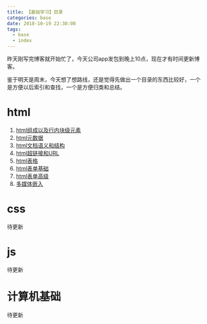 ```yaml
---
title: 【基础学习】目录
categories: base
date: 2018-10-19 22:30:00
tags:
  - base
  - index
---
```


昨天刚写完博客就开始忙了，今天公司app发包到晚上10点，现在才有时间更新博客。

鉴于明天是周末，今天想了想路线，还是觉得先做出一个目录的东西比较好，一个是方便以后索引和查找，一个是方便归类和总结。

# html
 1. [html组成以及行内块级元素](https://www.shifeng1993.com/2018/10/19/base_html1/)
 2. [html元数据](https://www.shifeng1993.com/2018/10/20/base_html2/)
 3. [html文档语义和结构](https://www.shifeng1993.com/2018/10/21/base_html3/)
 4. [html超链接和URL](https://www.shifeng1993.com/2018/10/22/base_html4/)
 5. [html表格](https://www.shifeng1993.com/2018/10/23/base_html5/)
 6. [html表单基础](https://www.shifeng1993.com/2018/10/24/base_html6/)
 7. [html表单高级](https://www.shifeng1993.com)
 7. [多媒体嵌入](https://www.shifeng1993.com)

# css
待更新

# js
待更新


# 计算机基础
待更新